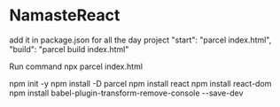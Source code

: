 
# NamasteReact
add it in package.json for all the day project
"start": "parcel index.html",
    "build": "parcel build index.html"

Run command
npx parcel index.html

npm init -y
npm install -D parcel
npm install react
npm install react-dom 
npm install babel-plugin-transform-remove-console --save-dev

